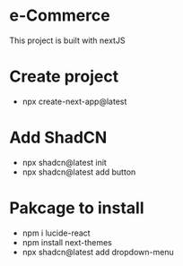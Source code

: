# e-Commerce
This project is built with nextJS

# Create project
- npx create-next-app@latest

# Add ShadCN
- npx shadcn@latest init
- npx shadcn@latest add button

# Pakcage to install 
- npm i lucide-react
- npm install next-themes
- npx shadcn@latest add dropdown-menu